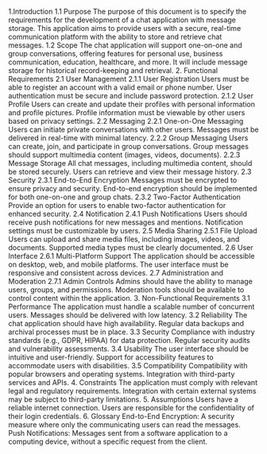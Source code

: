 1.Introduction
1.1 Purpose
The purpose of this document is to specify the requirements for the development of a chat application with message storage. This application aims to provide users with a secure, real-time communication platform with the ability to store and retrieve chat messages.
1.2 Scope
The chat application will support one-on-one and group conversations, offering features for personal use, business communication, education, healthcare, and more. It will include message storage for historical record-keeping and retrieval.
2. Functional Requirements
2.1 User Management
2.1.1 User Registration
Users must be able to register an account with a valid email or phone number.
User authentication must be secure and include password protection.
2.1.2 User Profile
Users can create and update their profiles with personal information and profile pictures.
Profile information must be viewable by other users based on privacy settings.
2.2 Messaging
2.2.1 One-on-One Messaging
Users can initiate private conversations with other users.
Messages must be delivered in real-time with minimal latency.
2.2.2 Group Messaging
Users can create, join, and participate in group conversations.
Group messages should support multimedia content (images, videos, documents).
2.2.3 Message Storage
All chat messages, including multimedia content, should be stored securely.
Users can retrieve and view their message history.
2.3 Security
2.3.1 End-to-End Encryption
Messages must be encrypted to ensure privacy and security.
End-to-end encryption should be implemented for both one-on-one and group chats.
2.3.2 Two-Factor Authentication
Provide an option for users to enable two-factor authentication for enhanced security.
2.4 Notification
2.4.1 Push Notifications
Users should receive push notifications for new messages and mentions.
Notification settings must be customizable by users.
2.5 Media Sharing
2.5.1 File Upload
Users can upload and share media files, including images, videos, and documents.
Supported media types must be clearly documented.
2.6 User Interface
2.6.1 Multi-Platform Support
The application should be accessible on desktop, web, and mobile platforms.
The user interface must be responsive and consistent across devices.
2.7 Administration and Moderation
2.7.1 Admin Controls
Admins should have the ability to manage users, groups, and permissions.
Moderation tools should be available to control content within the application.
3. Non-Functional Requirements
3.1 Performance
The application must handle a scalable number of concurrent users.
Messages should be delivered with low latency.
3.2 Reliability
The chat application should have high availability.
Regular data backups and archival processes must be in place.
3.3 Security
Compliance with industry standards (e.g., GDPR, HIPAA) for data protection.
Regular security audits and vulnerability assessments.
3.4 Usability
The user interface should be intuitive and user-friendly.
Support for accessibility features to accommodate users with disabilities.
3.5 Compatibility
Compatibility with popular browsers and operating systems.
Integration with third-party services and APIs.
4. Constraints
The application must comply with relevant legal and regulatory requirements.
Integration with certain external systems may be subject to third-party limitations.
5. Assumptions
Users have a reliable internet connection.
Users are responsible for the confidentiality of their login credentials.
6. Glossary
End-to-End Encryption: A security measure where only the communicating users can read the messages.
Push Notifications: Messages sent from a software application to a computing device, without a specific request from the client.

